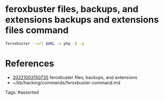 # feroxbuster files, backups, and extensions backups and extensions files command
```bash
feroxbuster --url $URL -x php -B -g
```

# References
- [20221003150735](/zet/20221003150735/) feroxbuster files, backups, and extensions
- ~/kb/hacking/commands/feroxbuster-command.md

Tags:
    #assorted

